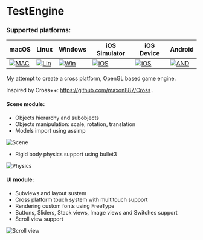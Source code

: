 # TestEngine

### Supported platforms:

| macOS            | Linux            | Windows          | iOS Simulator    | iOS Device       | Android          |
|------------------|------------------|------------------|------------------|------------------|------------------|
|[![MAC][MAC1]][TR]|[![Lin][LIN1]][TR]|[![Win][WB1]][WB2]|[![iOS][IOS1]][TR]|[![iOS][IOS2]][TR]|[![AND][AND1]][TR]|


[WB1]: https://ci.appveyor.com/api/projects/status/ukmv5disdy3x00km?svg=true
[WB2]: https://ci.appveyor.com/project/VladasZ/test-engine

[IOS1]: https://travis-matrix-badges.herokuapp.com/repos/VladasZ/test_engine/branches/master/1
[IOS2]: https://travis-matrix-badges.herokuapp.com/repos/VladasZ/test_engine/branches/master/2
[MAC1]: https://travis-matrix-badges.herokuapp.com/repos/VladasZ/test_engine/branches/master/3
[LIN1]: https://travis-matrix-badges.herokuapp.com/repos/VladasZ/test_engine/branches/master/4
[AND1]: https://travis-matrix-badges.herokuapp.com/repos/VladasZ/test_engine/branches/master/5

[TR]: https://travis-ci.org/VladasZ/test_engine

My attempt to create a cross platform, OpenGL based game engine.

Inspired by Cross++: https://github.com/maxon887/Cross .

#### Scene module:
- Objects hierarchy and subobjects
- Objects manipulation: scale, rotation, translation
- Models import using assimp

![Scene](https://i.imgur.com/wndtmaR.png)
- Rigid body physics support using bullet3

![Physics](https://i.imgur.com/CdYa14K.gif)

#### UI module:
- Subviews and layout sustem
- Cross platform touch system with multitouch support
- Rendering custom fonts using FreeType
- Buttons, Sliders, Stack views, Image views and Switches support
- Scroll view support

![Scroll view](https://i.imgur.com/jjkcViF.gif)
